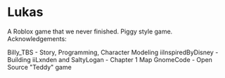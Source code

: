 # Lukas

A Roblox game that we never finished. Piggy style game. Acknowledgements:

Billy_TBS - Story, Programming, Character Modeling
iiInspiredByDisney - Building
iiLxnden and SaltyLogan - Chapter 1 Map
GnomeCode - Open Source "Teddy" game

